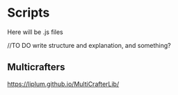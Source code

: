 # Scripts

Here will be .js files

//TO DO write structure and explanation, and something?

## Multicrafters

<https://liplum.github.io/MultiCrafterLib/>

